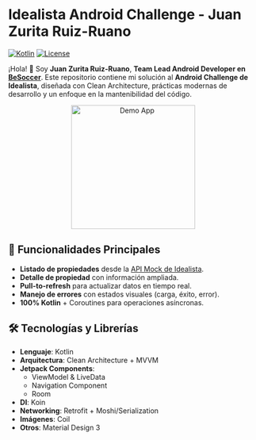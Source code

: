 # Idealista Android Challenge - Juan Zurita Ruiz-Ruano

[![Kotlin](https://img.shields.io/badge/Kotlin-1.9.0-%237F52FF?logo=kotlin)](https://kotlinlang.org/)
[![License](https://img.shields.io/badge/License-Apache%202.0-blue.svg)](https://www.apache.org/licenses/LICENSE-2.0)

¡Hola! 👋 Soy **Juan Zurita Ruiz-Ruano**, **Team Lead Android Developer en [BeSoccer](https://www.besoccer.com/)**. Este repositorio contiene mi solución al **Android Challenge de Idealista**, diseñada con Clean Architecture, prácticas modernas de desarrollo y un enfoque en la mantenibilidad del código.

<p align="center">
  <img src="https://media.giphy.com/media/v1.Y2lkPTc5MGI3NjExbHp2a2E4bHZqZ3B6c2Fud2g1eGx3eTl1ZzQ4am1tMjV5YjZvN3Z3ZyZlcD12MV9pbnRlcm5hbF9naWZfYnlfaWQmY3Q9Zw/3oKIPEqDGUULpEU0aQ/giphy.gif" width="250" alt="Demo App"/>
</p>

## 🚀 Funcionalidades Principales
- **Listado de propiedades** desde la [API Mock de Idealista](https://run.mocky.io/v3/93a5e3c2-4c3e-4d3e-8f3a-5e3c2d3e4f3a).
- **Detalle de propiedad** con información ampliada.
- **Pull-to-refresh** para actualizar datos en tiempo real.
- **Manejo de errores** con estados visuales (carga, éxito, error).
- **100% Kotlin** + Coroutines para operaciones asíncronas.

## 🛠 Tecnologías y Librerías
- **Lenguaje**: Kotlin
- **Arquitectura**: Clean Architecture + MVVM
- **Jetpack Components**:
    - ViewModel & LiveData
    - Navigation Component
    - Room
- **DI**: Koin
- **Networking**: Retrofit + Moshi/Serialization
- **Imágenes**: Coil
- **Otros**: Material Design 3

